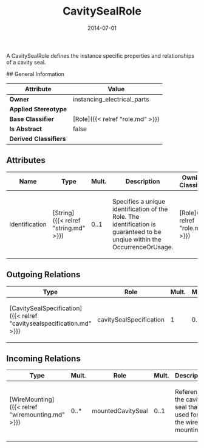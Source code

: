 ﻿---
title: CavitySealRole
toc: false
type: specs
date: "2014-07-01"
draft: false
specification: VEC
version: 1.1.1
documentType: "Recommendation"
elementType: Class
classes:
  - CavitySealRole
menu_name: vec-1.1.1
---
<p> A CavitySealRole defines the instance specific properties and relationships of a cavity seal.      </p>
## General Information

| Attribute               | Value |
|-------------------------|-------|
| **Owner**               | instancing_electrical_parts |
| **Applied Stereotype**  |   |
| **Base Classifier**     | [Role]({{< relref "role.md" >}})<br/>  |
| **Is Abstract**         | false |
| **Derived Classifiers** |   |

## Attributes
|  Name  |  Type  |  Mult.  |  Description  |  Owning Classifier  |
|--------|--------|---------|---------------|--------------|
|identification | [String]({{< relref "string.md" >}}) | 0..1 | <p>Specifies a unique identification of the Role. The identification is guaranteed to be unqiue within the OccurrenceOrUsage. </p> | [Role]({{< relref "role.md" >}}) |

## Outgoing Relations
|    Type  |   Role   |   Mult.   |   Mult.   |   Description   |
|----------|----------|-----------|-----------|-----------------|
| [CavitySealSpecification]({{< relref "cavitysealspecification.md" >}}) | cavitySealSpecification | 1 | 0..* | <p> References the <i>CavitySealSpecification </i>that is instanced by this <i>CavitySealRole.</i>      </p> |
##  Incoming Relations
|    Type  |   Mult.  |   Role    |   Mult.   |   Description  |
|----------|----------|-----------|-----------|----------------|
| [WireMounting]({{< relref "wiremounting.md" >}}) | 0..* | mountedCavitySeal | 0..1 | <p> References the cavity seal that is used for the wire mounting.      </p> |
